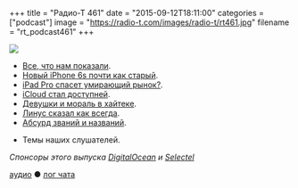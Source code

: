 +++
title = "Радио-Т 461"
date = "2015-09-12T18:11:00"
categories = ["podcast"]
image = "https://radio-t.com/images/radio-t/rt461.jpg"
filename = "rt_podcast461"
+++

![](https://radio-t.com/images/radio-t/rt461.jpg)

* [Все, что нам показали](http://thenextweb.com/apple/2015/09/09/everything-apple-announced-at-its-september-2015-event/).
* [Новый iPhone 6s почти как старый](http://social.techcrunch.com/2015/09/09/apple-introduces-the-iphone-6s-and-iphone-6s-plus/).
* [iPad Pro спасет умирающий рынок?](http://fortune.com/2015/09/11/ipad-pro-revive-tablet-market/).
* [iCloud стал доступней](http://www.soyacincau.com/2015/09/11/icloud-revises-its-pricing-to-be-more-affordable-but-how-does-it-stack-up-to-the-rest/).
* [Девушки и мораль в хайтеке](http://www.thedailybeast.com/articles/2015/09/11/tech-company-hires-pretty-girls-to-boost-morale.html).
* [Линус сказал как всегда](http://www.itworld.com/article/2983241/linux/linus-torvalds-rants-about-new-programming-interfaces.html).
* [Абсурд званий и названий](https://medium.com/@sethington/the-absurdity-of-titles-b44bbdb365b0).
- Темы наших слушателей.

_Спонсоры этого выпуска [DigitalOcean](https://www.digitalocean.com) и [Selectel](https://selectel.ru/services/vpc/)_

[аудио](http://cdn.radio-t.com/rt_podcast461.mp3) ● [лог чата](http://chat.radio-t.com/logs/radio-t-461.html)
<audio src="http://cdn.radio-t.com/rt_podcast461.mp3" preload="none"></audio>